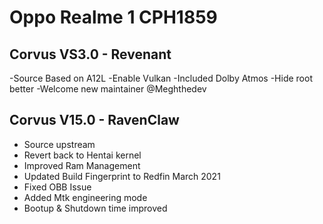 # Oppo Realme 1 CPH1859

## Corvus VS3.0 - Revenant 
-Source Based on A12L
-Enable Vulkan
-Included Dolby Atmos 
-Hide root better
-Welcome new maintainer @Meghthedev

## Corvus V15.0 - RavenClaw
- Source upstream
- Revert back to Hentai kernel
- Improved Ram Management
- Updated Build Fingerprint to Redfin March 2021
- Fixed  OBB Issue
- Added Mtk engineering mode
- Bootup & Shutdown time improved
